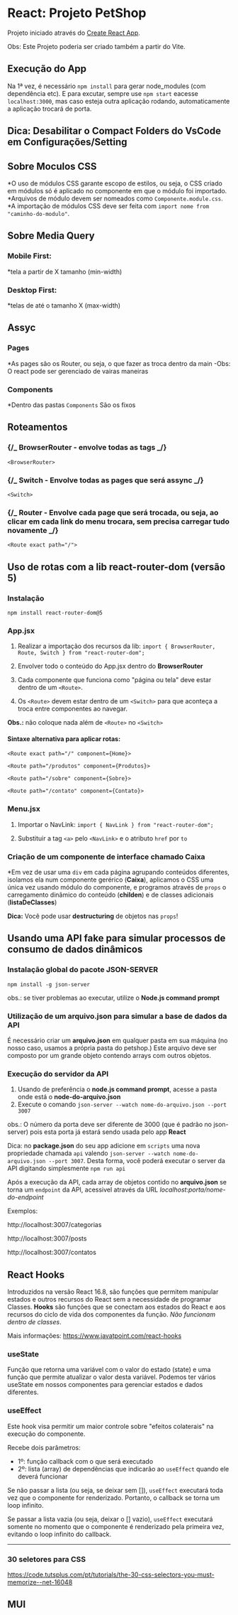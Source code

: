 # React: Projeto PetShop

Projeto iniciado através do [Create React App](https://github.com/facebook/create-react-app).

Obs: Este Projeto poderia ser criado também a partir do Vite.

## Execução do App

Na 1ª vez, é necessário `npm install` para gerar node_modules (com dependência etc). E para excutar, sempre use `npm start` eacesse `localhost:3000`, mas caso esteja outra aplicação rodando, automaticamente a aplicação trocará de porta.

## Dica: Desabilitar o Compact Folders do VsCode em Configurações/Setting

## Sobre Moculos CSS

\*O uso de módulos CSS garante escopo de estilos, ou seja, o CSS criado em módulos só é aplicado no componente em que o módulo foi importado.
\*Arquivos de módulo devem ser nomeados como `Componente.module.css`.
\*A importação de módulos CSS deve ser feita com `import nome from "caminho-do-modulo"`.

## Sobre Media Query

### Mobile First:

\*tela a partir de X tamanho (min-width)

### Desktop First:

\*telas de até o tamanho X (max-width)

## Assyc

### Pages

\*As pages são os Router, ou seja, o que fazer as troca dentro da main
-Obs: O react pode ser gerenciado de vairas maneiras

### Components

\*Dentro das pastas `Components` São os fixos

## Roteamentos

### {/_ BrowserRouter - envolve todas as tags _/}

    <BrowserRouter>

### {/_ Switch - Envolve todas as pages que será assync _/}

    <Switch>

### {/_ Router - Envolve cada page que será trocada, ou seja, ao clicar em cada link do menu trocara, sem precisa carregar tudo novamente _/}

    <Route exact path="/">

## Uso de rotas com a lib react-router-dom (versão 5)

### Instalação

`npm install react-router-dom@5`

### App.jsx

1. Realizar a importação dos recursos da lib:
   `import { BrowserRouter, Route, Switch } from "react-router-dom";`

2. Envolver todo o conteúdo do App.jsx dentro do **BrowserRouter**

3. Cada componente que funciona como "página ou tela" deve estar dentro de um `<Route>`.

4. Os `<Route>` devem estar dentro de um `<Switch>` para que aconteça a troca entre componentes ao navegar.

**Obs.:** não coloque nada além de `<Route>` no `<Switch>`

#### Sintaxe alternativa para aplicar rotas:

`<Route exact path="/" component={Home}>`

`<Route path="/produtos" component={Produtos}>`

`<Route path="/sobre" component={Sobre}>`

`<Route path="/contato" component={Contato}>`

### Menu.jsx

1. Importar o NavLink:
   `import { NavLink } from "react-router-dom";`

2. Substituir a tag `<a>` pelo `<NavLink>` e o atributo `href` por `to`

### Criação de um componente de interface chamado Caixa

\*Em vez de usar uma `div` em cada página agrupando conteúdos diferentes, isolamos ela num componente gerérico (**Caixa**), aplicamos o CSS uma única vez usando módulo do componente, e programos através de `props` o carregamento dinâmico do conteúdo (**childen**) e de classes adicionais (**listaDeClasses**)

**Dica:** Você pode usar **destructuring** de objetos nas `props`!

## Usando uma API fake para simular processos de consumo de dados dinâmicos

### Instalação global do pacote **JSON-SERVER**

`npm install -g json-server`

obs.: se tiver problemas ao executar, utilize o **Node.js command prompt**

### Utilização de um arquivo.json para simular a base de dados da API

É necessário criar um **arquivo.json** em qualquer pasta em sua máquina (no nosso caso, usamos a própria pasta do petshop.) Este arquivo deve ser composto por um grande objeto contendo arrays com outros objetos.

### Execução do servidor da API

1. Usando de preferência o **node.js command prompt**, acesse a pasta onde está o **node-do-arquivo.json**
2. Execute o comando `json-server --watch nome-do-arquivo.json --port 3007`

obs.: O número da porta deve ser diferente de 3000 (que é padrão no json-server) pois esta porta já estará sendo usada pelo app **React**

Dica: no **package.json** do seu app adicione em `scripts` uma nova propriedade chamada `api` valendo `json-server --watch nome-do-arquivo.json --port 3007`. Desta forma, você poderá executar o server da API digitando simplesmente `npm run api`

Após a execução da API, cada array de objetos contido no **arquivo.json** se torna um `endpoint` da API, acessivel através da URL _localhost:porta/nome-do-endpoint_

Exemplos:

http://localhost:3007/categorias

http://localhost:3007/posts

http://localhost:3007/contatos

## React Hooks

Introduzidos na versão React 16.8, são funções que permitem manipular estados e outros recursos do React sem a necessidade de programar Classes. **Hooks** são funções que se conectam aos estados do React e aos recursos do ciclo de vida dos componentes da função. _Não funcionam dentro de classes_.

Mais informações: <https://www.javatpoint.com/react-hooks>

### useState

Função que retorna uma variável com o valor do estado (state) e uma função que permite atualizar o valor desta variável. Podemos ter vários useState em nossos componentes para gerenciar estados e dados diferentes.

### useEffect

Este hook visa permitir um maior controle sobre "efeitos colaterais" na execução do componente.

Recebe dois parâmetros:

- 1º: função callback com o que será executado
- 2º: lista (array) de dependências que indicarão ao `useEffect` quando ele deverá funcionar

Se não passar a lista (ou seja, se deixar sem []), `useEffect` executará toda vez que o componente for renderizado. Portanto, o callback se torna um loop infinito.

Se passar a lista vazia (ou seja, deixar o [] vazio), `useEffect` executará somente no momento que o componente é renderizado pela primeira vez, evitando o loop infinito do callback.

---

### 30 seletores para CSS

https://code.tutsplus.com/pt/tutorials/the-30-css-selectors-you-must-memorize--net-16048

## MUI
